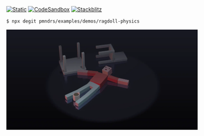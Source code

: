 [![Static](https://img.shields.io/badge/demo-%23646CFF.svg?logo=html5&logoColor=white)](https://pmndrs.github.io/examples/ragdoll-physics)
[![CodeSandbox](https://img.shields.io/badge/codesandbox-040404?logo=codesandbox&logoColor=DBDBDB)](https://codesandbox.io/s/github/pmndrs/examples/tree/main/demos/ragdoll-physics)
[![Stackblitz](https://img.shields.io/badge/stackblitz-fff?logo=Stackblitz&logoColor=1389FD)](https://stackblitz.com/github/pmndrs/examples/tree/main/demos/ragdoll-physics)

```sh
$ npx degit pmndrs/examples/demos/ragdoll-physics
```

![](thumbnail.webp)
